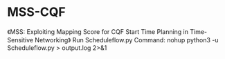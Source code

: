 # MSS-CQF
《MSS: Exploiting Mapping Score for CQF Start Time Planning in Time-Sensitive Networking》
Run Scheduleflow.py
Command: nohup python3 -u Scheduleflow.py > output.log 2>&1


